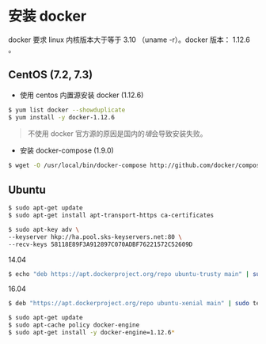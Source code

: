 # 安装 docker

docker 要求 linux 内核版本大于等于 3.10 （uname -r）。docker 版本： 1.12.6 。

## CentOS (7.2, 7.3)

- 使用 centos 内置源安装 docker (1.12.6)
```bash	
$ yum list docker --showduplicate
$ yum install -y docker-1.12.6
```
> 不使用 docker 官方源的原因是国内的*墙*会导致安装失败。

- 安装 docker-compose (1.9.0)
```bash
$ wget -O /usr/local/bin/docker-compose http://github.com/docker/compose/releases/download/1.9.0/docker-compose-`uname -s`-`uname -m`
```

## Ubuntu

```bash
$ sudo apt-get update
$ sudo apt-get install apt-transport-https ca-certificates
```

```bash
$ sudo apt-key adv \
--keyserver hkp://ha.pool.sks-keyservers.net:80 \
--recv-keys 58118E89F3A912897C070ADBF76221572C52609D
```

14.04
```bash
$ echo "deb https://apt.dockerproject.org/repo ubuntu-trusty main" | sudo tee /etc/apt/sources.list.d/docker.list
```

16.04
```bash
$ deb "https://apt.dockerproject.org/repo ubuntu-xenial main" | sudo tee /etc/apt/sources.list.d/docker.list
```

```bash
$ sudo apt-get update
$ sudo apt-cache policy docker-engine
$ sudo apt-get install -y docker-engine=1.12.6*
```
